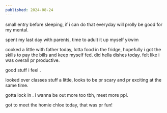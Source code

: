 ```yaml
---
published: 2024-08-24
---
```

small entry before sleeping, if i can do that everyday will prolly be good for my mental. 

spent my last day with parents, time to adult it up myself ykwim

cooked a little with father today, lotta food in the fridge, hopefully i got the skills to pay the bills and keep myself fed. did hella dishes today. felt like i was overall pr productive.

good stuff i feel .

looked over classes stuff a little, looks to be pr scary and pr exciting at the same time. 

gotta lock in . i wanna be out more too tbh, meet more ppl.

got to meet the homie chloe today, that was pr fun!

